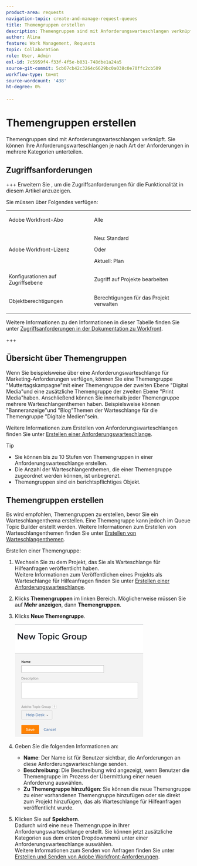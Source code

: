 ```yaml
---
product-area: requests
navigation-topic: create-and-manage-request-queues
title: Themengruppen erstellen
description: Themengruppen sind mit Anforderungswarteschlangen verknüpft. Sie können Ihre Anforderungswarteschlangen je nach Art der Anforderungen in mehrere Kategorien unterteilen.
author: Alina
feature: Work Management, Requests
topic: Collaboration
role: User, Admin
exl-id: 7c5959f4-f33f-4f5e-b031-748dbe1a24a5
source-git-commit: 5cb07cb42c3264c6629bc0a038c0e70ffc2cb509
workflow-type: tm+mt
source-wordcount: '438'
ht-degree: 0%

---
```


# Themengruppen erstellen

<!-- Audited: 2/2024 -->

Themengruppen sind mit Anforderungswarteschlangen verknüpft. Sie können Ihre Anforderungswarteschlangen je nach Art der Anforderungen in mehrere Kategorien unterteilen.

## Zugriffsanforderungen

+++ Erweitern Sie , um die Zugriffsanforderungen für die Funktionalität in diesem Artikel anzuzeigen.

Sie müssen über Folgendes verfügen:

<table style="table-layout:auto"> 
 <col> 
 <col> 
 <tbody> 
  <tr> 
   <td role="rowheader">Adobe Workfront-Abo</td> 
   <td> <p>Alle </p> </td> 
  </tr> 
  <tr> 
   <td role="rowheader"> <p role="rowheader">Adobe Workfront-Lizenz</p> </td> 
   <td>   
      <p>Neu: Standard</p>
      <p>Oder</p> 
      <p>Aktuell: Plan</p>
 </td> 
  </tr> 
  <tr> 
   <td role="rowheader">Konfigurationen auf Zugriffsebene</td> 
   <td> <p>Zugriff auf Projekte bearbeiten</p> </td> 
  </tr> 
  <tr> 
   <td role="rowheader">Objektberechtigungen</td> 
   <td> <p> Berechtigungen für das Projekt verwalten</p> </td> 
  </tr> 
 </tbody> 
</table>

Weitere Informationen zu den Informationen in dieser Tabelle finden Sie unter [Zugriffsanforderungen in der Dokumentation zu Workfront](/help/quicksilver/administration-and-setup/add-users/access-levels-and-object-permissions/access-level-requirements-in-documentation.md).

+++

## Übersicht über Themengruppen

Wenn Sie beispielsweise über eine Anforderungswarteschlange für Marketing-Anforderungen verfügen, können Sie eine Themengruppe &quot;Muttertagskampagne&quot;mit einer Themengruppe der zweiten Ebene &quot;Digital Media&quot;und eine zusätzliche Themengruppe der zweiten Ebene &quot;Print Media&quot;haben. Anschließend können Sie innerhalb jeder Themengruppe mehrere Warteschlangenthemen haben. Beispielsweise können &quot;Banneranzeige&quot;und &quot;Blog&quot;Themen der Warteschlange für die Themengruppe &quot;Digitale Medien&quot;sein.

Weitere Informationen zum Erstellen von Anforderungswarteschlangen finden Sie unter [Erstellen einer Anforderungswarteschlange](../../../manage-work/requests/create-and-manage-request-queues/create-request-queue.md).

>[!TIP]
>
>* Sie können bis zu 10 Stufen von Themengruppen in einer Anforderungswarteschlange erstellen.
>* Die Anzahl der Warteschlangenthemen, die einer Themengruppe zugeordnet werden können, ist unbegrenzt.
>* Themengruppen sind ein berichtspflichtiges Objekt.
>

## Themengruppen erstellen

Es wird empfohlen, Themengruppen zu erstellen, bevor Sie ein Warteschlangenthema erstellen. Eine Themengruppe kann jedoch im Queue Topic Builder erstellt werden. Weitere Informationen zum Erstellen von Warteschlangenthemen finden Sie unter [Erstellen von Warteschlangenthemen](../../../manage-work/requests/create-and-manage-request-queues/create-queue-topics.md).

Erstellen einer Themengruppe:

1. Wechseln Sie zu dem Projekt, das Sie als Warteschlange für Hilfeanfragen veröffentlicht haben.\
   Weitere Informationen zum Veröffentlichen eines Projekts als Warteschlange für Hilfeanfragen finden Sie unter [Erstellen einer Anforderungswarteschlange](../../../manage-work/requests/create-and-manage-request-queues/create-request-queue.md).

1. Klicks **Themengruppen** im linken Bereich. Möglicherweise müssen Sie auf **Mehr anzeigen**, dann **Themengruppen**.
1. Klicks **Neue Themengruppe**.

   ![](assets/new-topic-group-box-nwe-350x306.png)

1. Geben Sie die folgenden Informationen an:

   * **Name**: Der Name ist für Benutzer sichtbar, die Anforderungen an diese Anforderungswarteschlange senden.
   * **Beschreibung**: Die Beschreibung wird angezeigt, wenn Benutzer die Themengruppe im Prozess der Übermittlung einer neuen Anforderung auswählen.
   * **Zu Themengruppe hinzufügen**: Sie können die neue Themengruppe zu einer vorhandenen Themengruppe hinzufügen oder sie direkt zum Projekt hinzufügen, das als Warteschlange für Hilfeanfragen veröffentlicht wurde.

1. Klicken Sie auf **Speichern**.\
   Dadurch wird eine neue Themengruppe in Ihrer Anforderungswarteschlange erstellt. Sie können jetzt zusätzliche Kategorien aus dem ersten Dropdownmenü unter einer Anforderungswarteschlange auswählen.\
   Weitere Informationen zum Senden von Anfragen finden Sie unter [Erstellen und Senden von Adobe Workfront-Anforderungen](../../../manage-work/requests/create-requests/create-submit-requests.md).
